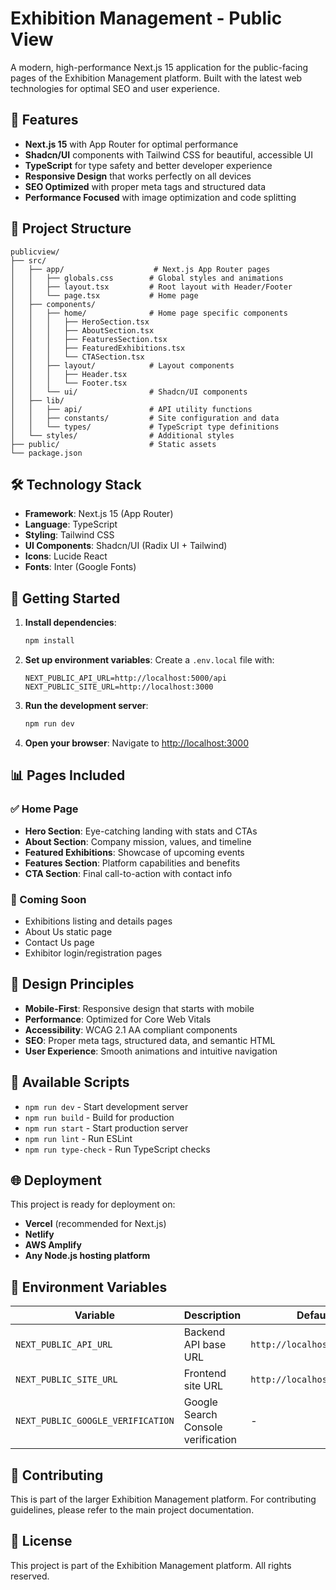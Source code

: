 # Exhibition Management - Public View

A modern, high-performance Next.js 15 application for the public-facing pages of the Exhibition Management platform. Built with the latest web technologies for optimal SEO and user experience.

## 🚀 Features

- **Next.js 15** with App Router for optimal performance
- **Shadcn/UI** components with Tailwind CSS for beautiful, accessible UI
- **TypeScript** for type safety and better developer experience
- **Responsive Design** that works perfectly on all devices
- **SEO Optimized** with proper meta tags and structured data
- **Performance Focused** with image optimization and code splitting

## 📁 Project Structure

```
publicview/
├── src/
│   ├── app/                    # Next.js App Router pages
│   │   ├── globals.css        # Global styles and animations
│   │   ├── layout.tsx         # Root layout with Header/Footer
│   │   └── page.tsx           # Home page
│   ├── components/
│   │   ├── home/              # Home page specific components
│   │   │   ├── HeroSection.tsx
│   │   │   ├── AboutSection.tsx
│   │   │   ├── FeaturesSection.tsx
│   │   │   ├── FeaturedExhibitions.tsx
│   │   │   └── CTASection.tsx
│   │   ├── layout/            # Layout components
│   │   │   ├── Header.tsx
│   │   │   └── Footer.tsx
│   │   └── ui/                # Shadcn/UI components
│   ├── lib/
│   │   ├── api/               # API utility functions
│   │   ├── constants/         # Site configuration and data
│   │   └── types/             # TypeScript type definitions
│   └── styles/                # Additional styles
├── public/                    # Static assets
└── package.json
```

## 🛠️ Technology Stack

- **Framework**: Next.js 15 (App Router)
- **Language**: TypeScript
- **Styling**: Tailwind CSS
- **UI Components**: Shadcn/UI (Radix UI + Tailwind)
- **Icons**: Lucide React
- **Fonts**: Inter (Google Fonts)

## 🚦 Getting Started

1. **Install dependencies**:
   ```bash
   npm install
   ```

2. **Set up environment variables**:
   Create a `.env.local` file with:
   ```
   NEXT_PUBLIC_API_URL=http://localhost:5000/api
   NEXT_PUBLIC_SITE_URL=http://localhost:3000
   ```

3. **Run the development server**:
   ```bash
   npm run dev
   ```

4. **Open your browser**:
   Navigate to [http://localhost:3000](http://localhost:3000)

## 📊 Pages Included

### ✅ Home Page
- **Hero Section**: Eye-catching landing with stats and CTAs
- **About Section**: Company mission, values, and timeline
- **Featured Exhibitions**: Showcase of upcoming events
- **Features Section**: Platform capabilities and benefits  
- **CTA Section**: Final call-to-action with contact info

### 🔄 Coming Soon
- Exhibitions listing and details pages
- About Us static page
- Contact Us page
- Exhibitor login/registration pages

## 🎨 Design Principles

- **Mobile-First**: Responsive design that starts with mobile
- **Performance**: Optimized for Core Web Vitals
- **Accessibility**: WCAG 2.1 AA compliant components
- **SEO**: Proper meta tags, structured data, and semantic HTML
- **User Experience**: Smooth animations and intuitive navigation

## 🔧 Available Scripts

- `npm run dev` - Start development server
- `npm run build` - Build for production
- `npm run start` - Start production server
- `npm run lint` - Run ESLint
- `npm run type-check` - Run TypeScript checks

## 🌐 Deployment

This project is ready for deployment on:
- **Vercel** (recommended for Next.js)
- **Netlify**
- **AWS Amplify**
- **Any Node.js hosting platform**

## 📝 Environment Variables

| Variable | Description | Default |
|----------|-------------|---------|
| `NEXT_PUBLIC_API_URL` | Backend API base URL | `http://localhost:5000/api` |
| `NEXT_PUBLIC_SITE_URL` | Frontend site URL | `http://localhost:3000` |
| `NEXT_PUBLIC_GOOGLE_VERIFICATION` | Google Search Console verification | - |

## 🤝 Contributing

This is part of the larger Exhibition Management platform. For contributing guidelines, please refer to the main project documentation.

## 📄 License

This project is part of the Exhibition Management platform. All rights reserved.